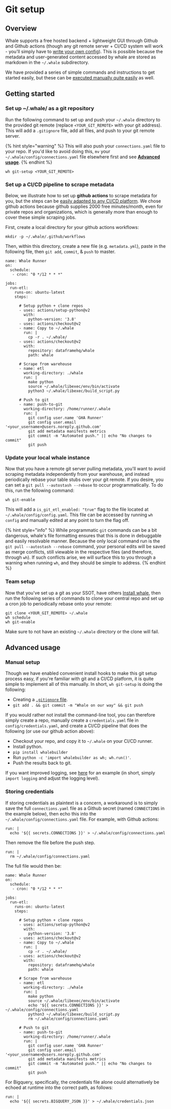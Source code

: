 # Git setup

## Overview

Whale supports a free hosted backend + lightweight GUI through Github and Github actions \(though any git remote server + CI/CD system will work - you'll simply have to [write your own config](getting-started-for-teams.md#manual-setup)\). This is possible because the metadata and user-generated content accessed by whale are stored as markdown in the `~/.whale` subdirectory.

We have provided a series of simple commands and instructions to get started easily, but these can be [executed manually quite easily](getting-started-for-teams.md#advanced-usage) as well.

## Getting started

### Set up ~/.whale/ as a git repository

Run the following command to set up and push your `~/.whale` directory to the provided git remote \(replace `<YOUR_GIT_REMOTE>` with your git address\). This will add a `.gitignore` file, add all files, and push to your git remote server.

{% hint style="warning" %}
This will also push your `connections.yaml` file to your repo. If you'd like to avoid doing this, `mv` your `~/.whale/config/connections.yaml` file elsewhere first and see [**Advanced usage**](getting-started-for-teams.md#advanced-usage).
{% endhint %}

```text
wh git-setup <YOUR_GIT_REMOTE>
```

### Set up a CI/CD pipeline to scrape metadata

Below, we illustrate how to set up **github actions** to scrape metadata for you, but the steps can be [easily adapted to any CI/CD platform](getting-started-for-teams.md#manual-setup). We chose github actions because github supplies 2000 free minutes/month, even for private repos and organizations, which is generally more than enough to cover these simple scraping jobs.

First, create a local directory for your github actions workflows:

```text
mkdir -p ~/.whale/.github/workflows
```

Then, within this directory, create a new file \(e.g. `metadata.yml`\), paste in the following file, then `git add`, `commit`, & `push` to master.

```text
name: Whale Runner
on:
  schedule:
   - cron: "0 */12 * * *"

jobs:
  run-etl:
    runs-on: ubuntu-latest
    steps:

      # Setup python + clone repos
      - uses: actions/setup-python@v2
        with:
          python-version: '3.8'
      - uses: actions/checkout@v2
      - name: Copy to ~/.whale
        run: |
          cp -r . ~/.whale/
      - uses: actions/checkout@v2
        with:
          repository: dataframehq/whale
          path: whale

      # Scrape from warehouse
      - name: etl
        working-directory: ./whale
        run: |
          make python
          source ~/.whale/libexec/env/bin/activate
          python3 ~/.whale/libexec/build_script.py

      # Push to git
      - name: push-to-git
        working-directory: /home/runner/.whale
        run: |
          git config user.name 'GHA Runner'
          git config user.email '<your_username>@users.noreply.github.com'
          git add metadata manifests metrics
          git commit -m "Automated push." || echo "No changes to commit"
          git push

```

### Update your local whale instance

Now that you have a remote git server pulling metadata, you'll want to avoid scraping metadata independently from your warehouse, and instead periodically rebase your table stubs over your git remote. If you desire, you can set a `git pull --autostash --rebase` to occur programmatically. To do this, run the following command:

```text
wh git-enable
```

This will add a `is_git_etl_enabled: "true"` flag to the file located at `~/.whale/config/config.yaml`. This file can be accessed by running `wh config` and manually edited at any point to turn the flag off.

{% hint style="info" %}
While programmatic `git` commands can be a bit dangerous, whale's file formatting ensures that this is done in debuggable and easily resolvable manner. Because the only local command run is the `git pull --autostash --rebase` command, your personal edits will be saved as merge conflicts, still viewable in the respective files \(and therefore, through `wh`\). If such conflicts arise, we will surface this to you through a warning when running `wh`, and they should be simple to address.
{% endhint %}

### Team setup

Now that you've set up a git as your SSOT, have others [Install whale](../), then run the following series of commands to clone your central repo and set up a cron job to periodically rebase onto your remote:

```text
git clone <YOUR_GIT_REMOTE> ~/.whale
wh schedule
wh git-enable
```

Make sure to not have an existing `~/.whale` directory or the clone will fail.

## Advanced usage

### Manual setup

Though we have enabled convenient install hooks to make this git setup process easy, if you're familiar with git and a CI/CD platform, it is quite simple to implement all of this manually. In short, `wh git-setup` is doing the following:

* Creating a [`.gitignore` file](https://github.com/dataframehq/whale-bigquery-public-data/blob/master/.gitignore).
* `git add . && git commit -m "Whale on our way" && git push`

If you would rather not install the command-line tool, you can therefore simply create a repo, manually create a `credentials.yaml` file in `config/credentials.yaml`, and create a CI/CD pipeline that does the following \(or use our github action above\):

* Checkout your repo, and copy it to `~/.whale` on your CI/CD runner.
* Install python.
* `pip install whalebuilder`
* Run `python -c 'import whalebuilder as wh; wh.run()'`.
* Push the results back to git.

If you want improved logging, see [here](https://github.com/dataframehq/whale/blob/master/databuilder/build_script.py) for an example \(in short, simply `import logging` and adjust the logging level\).

### Storing credentials

If storing credentials as plaintext is a concern, a workaround is to simply save the full `connections.yaml` file as a Github secret \(named `CONNECTIONS` in the example below\), then echo this into the `~/.whale/config/connections.yaml` file. For example, with Github actions:

```text
run: |
  echo '${{ secrets.CONNECTIONS }}' > ~/.whale/config/connections.yaml
```

Then remove the file before the push step.

```text
run: |
  rm ~/.whale/config/connections.yaml
```

The full file would then be:

```text
name: Whale Runner
on:
  schedule:
   - cron: "0 */12 * * *"

jobs:
  run-etl:
    runs-on: ubuntu-latest
    steps:

      # Setup python + clone repos
      - uses: actions/setup-python@v2
        with:
          python-version: '3.8'
      - uses: actions/checkout@v2
      - name: Copy to ~/.whale
        run: |
          cp -r . ~/.whale/
      - uses: actions/checkout@v2
        with:
          repository: dataframehq/whale
          path: whale

      # Scrape from warehouse
      - name: etl
        working-directory: ./whale
        run: |
          make python
          source ~/.whale/libexec/env/bin/activate
          echo '${{ secrets.CONNECTIONS }}' > ~/.whale/config/connections.yaml
          python3 ~/.whale/libexec/build_script.py
          rm ~/.whale/config/connections.yaml

      # Push to git
      - name: push-to-git
        working-directory: /home/runner/.whale
        run: |
          git config user.name 'GHA Runner'
          git config user.email '<your_username>@users.noreply.github.com'
          git add metadata manifests metrics
          git commit -m "Automated push." || echo "No changes to commit"
          git push
```

For Bigquery, specifically, the credentials file alone could alternatively be echoed at runtime into the correct path, as follows:

```text
run: |
  echo '${{ secrets.BIGQUERY_JSON }}' > ~/.whale/credentials.json
```



